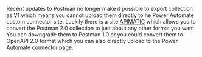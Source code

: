 Recent updates to Postman no longer make it possible to export collection as V1 which means you cannot upload them directly to he Power Automate custom connector site.  Luckily there is a site [APIMATIC](https://www.apimatic.io/) which allows you to convert the Postman 2.0 collection to just about any other format you want.  You can downgrade them to Postman 1.0 or you could convert them to OpenAPI 2.0 format which you can also directly upload to the Power Automate connector page.
<!--stackedit_data:
eyJoaXN0b3J5IjpbLTc1NDM5MTM2NV19
-->